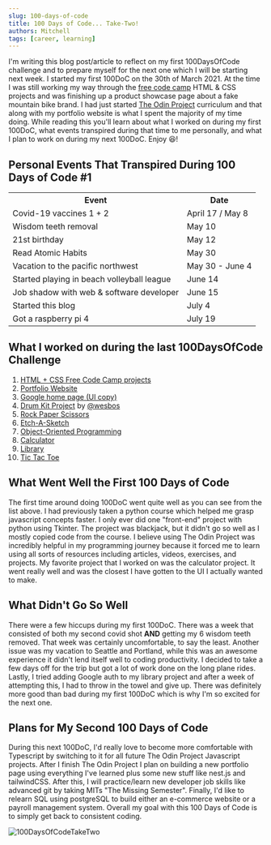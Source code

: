 ```yaml
---
slug: 100-days-of-code
title: 100 Days of Code... Take-Two!
authors: Mitchell 
tags: [career, learning]
---
```


I'm writing this blog post/article to reflect on my first 100DaysOfCode challenge and to prepare myself for the next one which I will be starting next week. I started my first 100DoC on the 30th of March 2021. At the time I was still working my way through the  [free code camp](https://www.freecodecamp.org/)  HTML & CSS projects and was finishing up a product showcase page about a fake mountain bike brand. I had just started  [The Odin Project](https://www.theodinproject.com/dashboard) curriculum and that along with my portfolio website is what I spent the majority of my time doing. While reading this you'll learn about what I worked on during my first 100DoC, what events transpired during that time to me personally, and what I plan to work on during my next 100DoC. Enjoy 😆!

<!--truncate-->

## Personal Events That Transpired During 100 Days of Code #1

<table>
<tr>
<th>Event</th>
<th>Date</th>
</tr>

<tr>
<td>Covid-19 vaccines 1 + 2</td>
<td>April 17 / May 8</td>
</tr>

<tr>
<td>Wisdom teeth removal</td>
<td>May 10</td>
</tr>

<tr>
<td>21st birthday</td>
<td>May 12</td>
</tr>

<tr>
<td>Read Atomic Habits</td>
<td>May 30</td>
</tr>

<tr>
<td>Vacation to the pacific northwest</td>
<td>May 30 - June 4</td>
</tr>

<tr>
<td>Started playing in beach volleyball league</td>
<td>June 14</td>
</tr>

<tr>
<td>Job shadow with web & software developer</td>
<td>June 15</td>
</tr>

<tr>
<td>Started this blog</td>
<td>July 4</td>
</tr>

<tr>
<td>Got a raspberry pi 4</td>
<td>July 19</td>
</tr>
</table> 

## What I worked on during the last 100DaysOfCode Challenge


1.  [HTML + CSS Free Code Camp projects](https://www.freecodecamp.org/learn/responsive-web-design/) 
2.  [Portfolio Website](https://www.mitchellmudd.dev/) 
3.  [Google home page (UI copy)](https://mitchelldirt.github.io/google-homepage-copy/) 
4.  [Drum Kit Project](https://javascript30.com/) by  [@wesbos](https://twitter.com/wesbos) 
5.  [Rock Paper Scissors](https://mitchelldirt.github.io/rock-paper-scissors/) 
6.  [Etch-A-Sketch](https://mitchelldirt.github.io/Etch-a-Sketch/) 
7. [Object-Oriented Programming](https://www.freecodecamp.org/learn/javascript-algorithms-and-data-structures/#basic-algorithm-scripting)
8.  [Calculator](https://mitchelldirt.github.io/calculator/) 
9.  [Library](https://mitchelldirt.github.io/library/) 
10.  [Tic Tac Toe](https://mitchelldirt.github.io/tic-tac-toe/) 

## What Went Well the First 100 Days of Code

The first time around doing 100DoC went quite well as you can see from the list above. I had previously taken a python course which helped me grasp javascript concepts faster. I only ever did one "front-end" project with python using Tkinter. The project was blackjack, but it didn't go so well as I mostly copied code from the course. I believe using The Odin Project was incredibly helpful in my programming journey because it forced me to learn using all sorts of resources including articles, videos, exercises, and projects. My favorite project that I worked on was the calculator project. It went really well and was the closest I have gotten to the UI I actually wanted to make.

## What Didn't Go So Well

There were a few hiccups during my first 100DoC. There was a week that consisted of both my second covid shot **AND** getting my 6 wisdom teeth removed. That week was certainly uncomfortable, to say the least. Another issue was my vacation to Seattle and Portland, while this was an awesome experience it didn't lend itself well to coding productivity. I decided to take a few days off for the trip but got a lot of work done on the long plane rides. Lastly, I tried adding Google auth to my library project and after a week of attempting this, I had to throw in the towel and give up. There was definitely more good than bad during my first 100DoC which is why I'm so excited for the next one.

## Plans for My Second 100 Days of Code

During this next 100DoC, I'd really love to become more comfortable with Typescript by switching to it for all future The Odin Project Javascript projects. After I finish The Odin Project I plan on building a new portfolio page using everything I've learned plus some new stuff like nest.js and tailwindCSS. After this, I will practice/learn new developer job skills like advanced git by taking MITs "The Missing Semester". Finally, I'd like to relearn SQL using postgreSQL to build either an e-commerce website or a payroll management system. Overall my goal with this 100 Days of Code is to simply get back to consistent coding.

![100DaysOfCodeTakeTwo](./flowChartDev.png)
